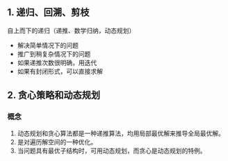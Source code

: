 ### 

## 1. 递归、回溯、剪枝

自上而下的递归（递推、数学归纳，动态规划）

- 解决简单情况下的问题
- 推广到稍复杂情况下的问题
- 如果递推次数很明确，用迭代
- 如果有封闭形式，可以直接求解

## 2. 贪心策略和动态规划

### 概念

1. 动态规划和贪心算法都是一种递推算法，均用局部最优解来推导全局最优解。
2. 是对遍历解空间的一种优化。
3. 当问题具有最优子结构时，可用动态规划，而贪心是动态规划的特例。

